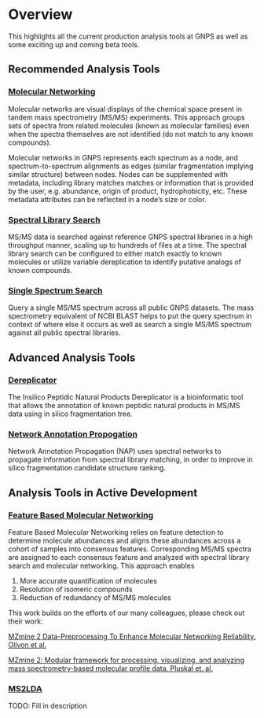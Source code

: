 # Overview

This highlights all the current production analysis tools at GNPS as well as some exciting up and coming beta tools.

## Recommended Analysis Tools

### [Molecular Networking](networking.md)

Molecular networks are visual displays of the chemical space present in tandem mass spectrometry (MS/MS) experiments. This approach groups sets of spectra from related molecules (known as molecular families) even when the spectra themselves are not identified (do not match to any known compounds).

Molecular networks in GNPS represents each spectrum as a node, and spectrum-to-spectrum alignments as edges (similar fragmentation implying similar structure) between nodes. Nodes can be supplemented with metadata, including library matches matches or information that is provided by the user, e.g. abundance, origin of product, hydrophobicity, etc. These metadata attributes can be reflected in a node’s size or color.

### [Spectral Library Search](librarysearch.md)

MS/MS data is searched against reference GNPS spectral libraries in a high throughput manner, scaling up to hundreds of files at a time. The spectral library search can be configured to either match exactly to known molecules or utilize variable dereplication to identify putative analogs of known compounds.

### [Single Spectrum Search](singlespectrum.md)

Query a single MS/MS spectrum across all public GNPS datasets. The mass spectrometry equivalent of NCBI BLAST helps to put the query spectrum in context of where else it occurs as well as search a single MS/MS spectrum against all public spectral libraries.

## Advanced Analysis Tools

### [Dereplicator](dereplicator.md)

The Insilico Peptidic Natural Products Dereplicator is a bioinformatic tool that allows the annotation of known peptidic natural products in MS/MS data using in silico fragmentation tree.

### [Network Annotation Propogation](nap.md)

Network Annotation Propagation (NAP) uses spectral networks to propagate information from spectral library matching, in order to improve in silico fragmentation candidate structure ranking.

## Analysis Tools in Active Development

### [Feature Based Molecular Networking](featurebasedmolecularnetworking.md)

Feature Based Molecular Networking relies on feature detection to determine molecule abundances and aligns these abundances across a cohort of samples into consensus features. Corresponding MS/MS spectra are assigned to each consensus feature and analyzed with spectral library search and molecular networking. This approach enables

1. More accurate quantification of molecules
2. Resolution of isomeric compounds
3. Reduction of redundancy of MS/MS molecules

This work builds on the efforts of our many colleagues, please check out their work:

[MZmine 2 Data-Preprocessing To Enhance Molecular Networking Reliability. Olivon et al.](https://pubs.acs.org/doi/10.1021/acs.analchem.7b01563)

[MZmine 2: Modular framework for processing, visualizing, and analyzing mass spectrometry-based molecular profile data. Pluskal et. al.](https://bmcbioinformatics.biomedcentral.com/articles/10.1186/1471-2105-11-395)

### [MS2LDA](ms2lda.md)

TODO: Fill in description

<!--- ### [MS2LDA Deconvolution](ms2lda.md) -->
